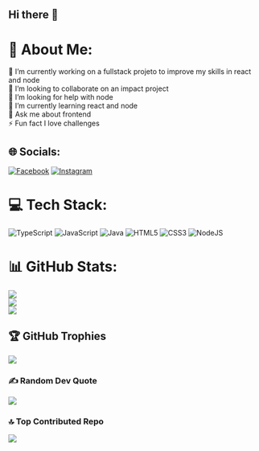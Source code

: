 ## Hi there 👋

# 💫 About Me:
🔭 I’m currently working on a fullstack projeto to improve my skills in react and node<br>👯 I’m looking to collaborate on an impact project<br>🤝 I’m looking for help with node<br>🌱 I’m currently learning react and node<br>💬 Ask me about frontend<br>⚡ Fun fact I love challenges


## 🌐 Socials:
[![Facebook](https://img.shields.io/badge/Facebook-%231877F2.svg?logo=Facebook&logoColor=white)](https://facebook.com/ana-carolina-capistrano-huntemann-8ab642264) [![Instagram](https://img.shields.io/badge/Instagram-%23E4405F.svg?logo=Instagram&logoColor=white)](https://instagram.com/@ana.carol_ch) 

# 💻 Tech Stack:
![TypeScript](https://img.shields.io/badge/typescript-%23007ACC.svg?style=for-the-badge&logo=typescript&logoColor=white) ![JavaScript](https://img.shields.io/badge/javascript-%23323330.svg?style=for-the-badge&logo=javascript&logoColor=%23F7DF1E) ![Java](https://img.shields.io/badge/java-%23ED8B00.svg?style=for-the-badge&logo=openjdk&logoColor=white) ![HTML5](https://img.shields.io/badge/html5-%23E34F26.svg?style=for-the-badge&logo=html5&logoColor=white) ![CSS3](https://img.shields.io/badge/css3-%231572B6.svg?style=for-the-badge&logo=css3&logoColor=white) ![NodeJS](https://img.shields.io/badge/node.js-6DA55F?style=for-the-badge&logo=node.js&logoColor=white)
# 📊 GitHub Stats:
![](https://github-readme-stats.vercel.app/api?username=navestelar&theme=react&hide_border=false&include_all_commits=true&count_private=true)<br/>
![](https://github-readme-streak-stats.herokuapp.com/?user=navestelar&theme=react&hide_border=false)<br/>
![](https://github-readme-stats.vercel.app/api/top-langs/?username=navestelar&theme=react&hide_border=false&include_all_commits=true&count_private=true&layout=compact)

## 🏆 GitHub Trophies
![](https://github-profile-trophy.vercel.app/?username=navestelar&theme=radical&no-frame=false&no-bg=true&margin-w=4)

### ✍️ Random Dev Quote
![](https://quotes-github-readme.vercel.app/api?type=horizontal&theme=radical)

### 🔝 Top Contributed Repo
![](https://github-contributor-stats.vercel.app/api?username=navestelar&limit=5&theme=dark&combine_all_yearly_contributions=true)

